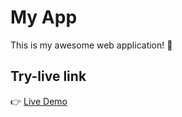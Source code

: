 # My App

This is my awesome web application! 🚀

## Try-live link
👉 [Live Demo](https://szekelylevente.github.io/ToDo/)
